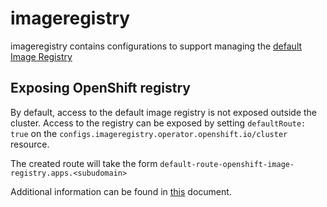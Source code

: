 # imageregistry

imageregistry contains configurations to support managing the [default Image Registry](https://docs.openshift.com/container-platform/4.5/registry/configuring-registry-operator.html)

## Exposing OpenShift registry

By default, access to the default image registry is not exposed outside the cluster. Access to the registry can be exposed by setting `defaultRoute: true` on the `configs.imageregistry.operator.openshift.io/cluster` resource. 

The created route will take the form `default-route-openshift-image-registry.apps.<subudomain>`

Additional information can be found in [this](https://docs.openshift.com/container-platform/4.5/registry/securing-exposing-registry.html) document.
